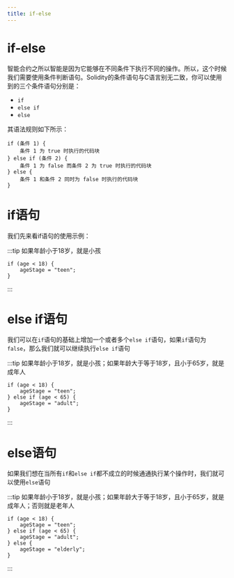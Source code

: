 ```yaml
---
title: if-else
---
```


# if-else

智能合约之所以智能是因为它能够在不同条件下执行不同的操作。所以，这个时候我们需要使用条件判断语句。Solidity的条件语句与C语言别无二致，你可以使用到的三个条件语句分别是：

- `if`
- `else if`
- `else`

其语法规则如下所示：

```solidity
if (条件 1) {
    条件 1 为 true 时执行的代码块
} else if (条件 2) {
    条件 1 为 false 而条件 2 为 true 时执行的代码块
} else {
    条件 1 和条件 2 同时为 false 时执行的代码块
}
```

# if语句

我们先来看if语句的使用示例：

:::tip 如果年龄小于18岁，就是小孩
```solidity
if (age < 18) {
	ageStage = "teen";
}
```
:::

# else if语句

我们可以在`if`语句的基础上增加一个或者多个`else if`语句，如果`if`语句为`false`，那么我们就可以继续执行`else if`语句

:::tip 如果年龄小于18岁，就是小孩；如果年龄大于等于18岁，且小于65岁，就是成年人
```solidity
if (age < 18) {
	ageStage = "teen";
} else if (age < 65) {
	ageStage = "adult";
}
```
:::

# else语句

如果我们想在当所有`if`和`else if`都不成立的时候通通执行某个操作时，我们就可以使用`else`语句

:::tip 如果年龄小于18岁，就是小孩；如果年龄大于等于18岁，且小于65岁，就是成年人；否则就是老年人
```solidity
if (age < 18) {
	ageStage = "teen";
} else if (age < 65) {
	ageStage = "adult";
} else {
	ageStage = "elderly";
}
```
:::